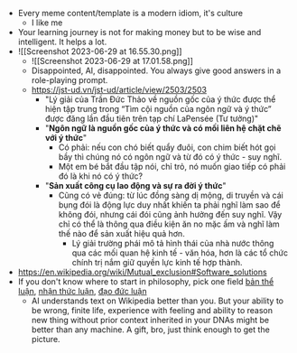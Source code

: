 - Every meme content/template is a modern idiom, it's culture
	- I like me
- Your learning journey is not for making money but to be wise and intelligent. It helps a lot.
- ![[Screenshot 2023-06-29 at 16.55.30.png]]
	- ![[Screenshot 2023-06-29 at 17.01.58.png]]
	- Disappointed, AI, disappointed. You always give good answers in a role-playing prompt.
	- https://jst-ud.vn/jst-ud/article/view/2503/2503
		- "Lý giải của Trần Đức Thảo về nguồn gốc của ý thức được thể hiện tập trung trong “Tìm cội nguồn của ngôn ngữ và ý thức” được đăng lần đầu tiên trên tạp chí LaPensée (Tư tưởng)"
		- "**Ngôn ngữ là nguồn gốc của ý thức và có mối liên hệ chặt chẽ với ý thức**"
			- Có phải: nếu con chó biết quẩy đuôi, con chim biết hót gọi bầy thì chúng nó có ngôn ngữ và từ đó có ý thức - suy nghĩ.
			- Một em bé bắt đầu tập nói, chỉ trỏ, nó muốn giao tiếp có phải đó là khi nó có ý thức?
		- "**Sản xuất công cụ lao động và sự ra đời ý thức**"
			- Cũng có vẻ đúng: từ lúc đồng sàng dị mộng, di truyền và cái bụng đói là động lực duy nhất khiến ta phải nghĩ làm sao để không đói, nhưng cái đói cũng ảnh hưởng đến suy nghĩ. Vậy chỉ có thể là thông qua điều kiện ăn no mặc ấm và nghĩ làm thế nào để sản xuất hiệu quả hơn.
				- Lý giải trường phái mô tả hình thái của nhà nước thông qua các mối quan hệ kinh tế - văn hóa, hơn là các tổ chức chính trị nắm giữ quyền lực kinh tế hợp thành.
- https://en.wikipedia.org/wiki/Mutual_exclusion#Software_solutions
- If you don't know where to start in philosophy, pick one field [bản thể luận](https://vi.wikipedia.org/wiki/B%E1%BA%A3n_th%E1%BB%83_lu%E1%BA%ADn), [nhận thức luận](https://vi.wikipedia.org/wiki/Tri_th%E1%BB%A9c_lu%E1%BA%ADn), [đạo đức luận](https://vi.wikipedia.org/wiki/Lu%C3%A2n_l%C3%BD_h%E1%BB%8Dc)
	- AI understands text on Wikipedia better than you. But your ability to be wrong, finite life, experience with feeling and ability to reason new thing without prior context inherited in your DNAs might be better than any machine. A gift, bro, just think enough to get the picture.